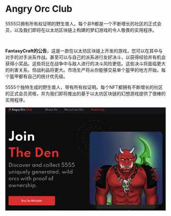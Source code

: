 # Angry Orc Club

<p>5555只拥有所有权证明的野生兽人。每个非ft都是一个不断增长的社区的正式会员，以及我们即将在以太坊区块链上构建的梦幻游戏的令人敬畏的实用程序。</p>
<p>&nbsp;</p>

**FantasyCraft的公告**，这是一款在以太坊区块链上开发的游戏，您可以在其中与对手的对手派系作战。甚至可以与自己的派系进行友好决斗，以获得经验并有机会获得小奖品。这些将比在战争中与敌人进行的决斗风险更低。这些决斗将面临更大的利害关系，但战利品将更大。市场生产将从你能够交易单个盔甲的地方开始，每个盔甲都有自己的统计优先级。

5555个独特生成的野生兽人，带有所有权证明。每个NFT都拥有不断增长的社区的正式会员资格，并为我们即将推出的基于以太坊区块链的幻想游戏提供了很棒的实用程序。

![1](1.PNG)

